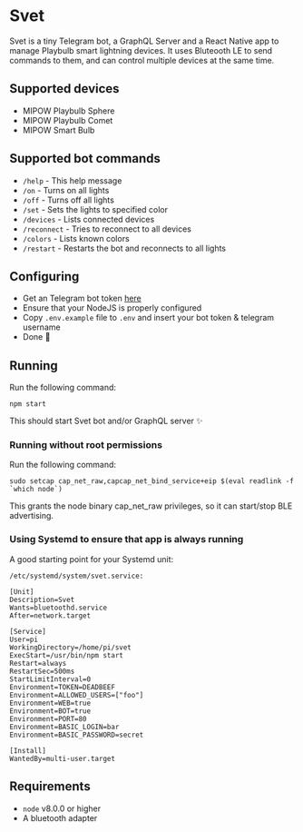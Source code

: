 # Svet
Svet is a tiny Telegram bot, a GraphQL Server and a React Native app to manage Playbulb smart lightning devices.
It uses Bluteooth LE to send commands to them, and can control multiple devices at the same time.

## Supported devices
* MIPOW Playbulb Sphere
* MIPOW Playbulb Comet
* MIPOW Smart Bulb

## Supported bot commands
* `/help` - This help message
* `/on` - Turns on all lights
* `/off` - Turns off all lights
* `/set` - Sets the lights to specified color
* `/devices` - Lists connected devices
* `/reconnect` - Tries to reconnect to all devices
* `/colors` - Lists known colors
* `/restart` - Restarts the bot and reconnects to all lights

## Configuring
* Get an Telegram bot token [here](https://core.telegram.org/bots#6-botfather)
* Ensure that your NodeJS is properly configured
* Copy `.env.example` file to `.env` and insert your bot token & telegram username
* Done :tada:

## Running
Run the following command:

    npm start
    
This should start Svet bot and/or GraphQL server :sparkles:

### Running without root permissions
Run the following command:

    sudo setcap cap_net_raw,capcap_net_bind_service+eip $(eval readlink -f `which node`)

This grants the node binary cap_net_raw privileges, so it can start/stop BLE advertising.

### Using Systemd to ensure that app is always running
A good starting point for your Systemd unit:
    
    /etc/systemd/system/svet.service:

    [Unit]
    Description=Svet
    Wants=bluetoothd.service
    After=network.target

    [Service]
    User=pi
    WorkingDirectory=/home/pi/svet
    ExecStart=/usr/bin/npm start
    Restart=always
    RestartSec=500ms
    StartLimitInterval=0
    Environment=TOKEN=DEADBEEF
    Environment=ALLOWED_USERS=["foo"]
    Environment=WEB=true
    Environment=BOT=true
    Environment=PORT=80
    Environment=BASIC_LOGIN=bar
    Environment=BASIC_PASSWORD=secret

    [Install]
    WantedBy=multi-user.target

## Requirements
* `node` v8.0.0 or higher
* A bluetooth adapter
